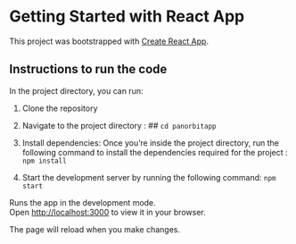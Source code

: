 # Getting Started with React App

This project was bootstrapped with [Create React App](https://github.com/facebook/create-react-app).

## Instructions to run the code

In the project directory, you can run:

1. Clone the repository

2. Navigate to the project directory : ## `cd panorbitapp`
3. Install dependencies: Once you’re inside the project directory, run the following command to install the dependencies required for the project : `npm install`
4.  Start the development server by running the following command: `npm start`

Runs the app in the development mode.\
Open [http://localhost:3000](http://localhost:3000) to view it in your browser.

The page will reload when you make changes.


